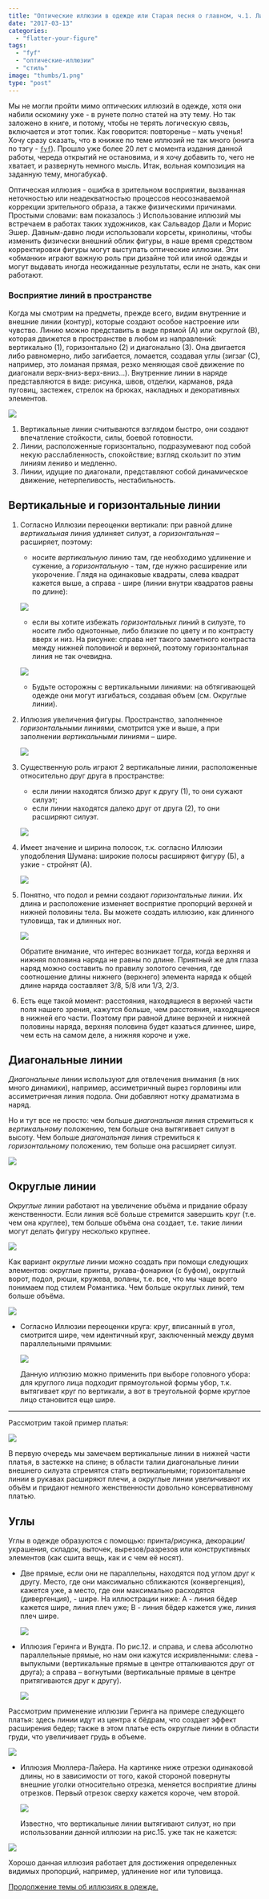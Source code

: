 ```yaml
---
title: "Оптические иллюзии в одежде или Старая песня о главном, ч.1. Линии"
date: "2017-03-13"
categories:
  - "flatter-your-figure"
tags:
  - "fyf"
  - "оптические-иллюзии"
  - "стиль"
image: "thumbs/1.png"
type: "post"
---
```


Мы не могли пройти мимо оптических иллюзий в одежде, хотя они набили оскомину
уже - в рунете полно статей на эту тему. Но так заложено в книге, и потому,
чтобы не терять логическую связь, включается и этот топик. Как говорится:
повторенье – мать ученья! Хочу сразу сказать, что в книжке по теме иллюзий не
так много (книга по тэгу - [`fyf`](/tags/fyf/)). Прошло уже более 20 лет с момента издания
данной работы, череда открытий не остановима, и я хочу добавить то, чего не
хватает, и развернуть немного мысль. Итак, вольная композиция на заданную тему,
многабукаф.

Оптическая иллюзия - ошибка в зрительном восприятии, вызванная неточностью или
неадекватностью процессов неосознаваемой коррекции зрительного образа, а также
физическими причинами. Простыми словами: вам показалось :) Использование иллюзий
мы встречаем в работах таких художников, как Сальвадор Дали и Морис Эшер.
Давным-давно люди использовали корсеты, кринолины, чтобы изменить физически
внешний облик фигуры, в наше время средством корректировки фигуры могут
выступать оптические иллюзии. Эти «обманки» играют важную роль при дизайне той
или иной одежды и могут выдавать иногда неожиданные результаты, если не знать,
как они работают.

### Восприятие линий в пространстве

Когда мы смотрим на предметы, прежде всего, видим внутренние и внешние линии
(контур), которые создают особое настроение или чувство. Линию можно представить
в виде прямой (А) или округлой (В), которая движется в пространстве в любом из
направлений: вертикально (1), горизонтально (2) и диагонально (3). Она двигается
либо равномерно, либо загибается, ломается, создавая углы (зигзаг (С), например,
это ломаная прямая, резко меняющая своё движение по диагонали
верх-вниз-верх-вниз...). Внутренние линии в наряде представляются в виде:
рисунка, швов, отделки, карманов, ряда пуговиц, застежек, стрелок на брюках,
накладных и декоративных элементов.

![](./images/1.png)

1. Вертикальные линии считываются взглядом быстро, они создают впечатление
   стойкости, силы, боевой готовности.
2. Линии, расположенные горизонтально, подразумевают под собой некую
   расслабленность, спокойствие; взгляд скользит по этим линиям лениво и
   медленно.
3. Линии, идущие по диагонали, представляют собой динамическое движение,
   нетерпеливость, нестабильность.

## Вертикальные и горизонтальные линии

1. Согласно Иллюзии переоценки вертикали: при равной длине _вертикальная_ линия
   удлиняет силуэт, а _горизонтальная_ – расширяет, поэтому:

    - носите _вертикальную_ линию там, где необходимо удлинение и сужение, а
      _горизонтальную_ - там, где нужно расширение или укорочение. Глядя на
      одинаковые квадраты, слева квадрат кажется выше, а справа - шире (линии
      внутри квадратов равны по длине):

   ![](./images/2.png)

    - если вы хотите избежать _горизонтальных_ линий в силуэте, то носите либо
      однотонные, либо близкие по цвету и по контрасту вверх и низ. На рисунке:
      справа нет такого заметного контраста между нижней половиной и верхней,
      поэтому горизонтальная линия не так очевидна.

   ![](./images/3.png)

    - Будьте осторожны с вертикальными линиями: на обтягивающей одежде они могут
      изгибаться, создавая объем (см. Округлые линии).

2. Иллюзия увеличения фигуры. Пространство, заполненное _горизонтальными_
   линиями, смотрится уже и выше, а при заполнении _вертикальными_ линиями –
   шире.

   ![](./images/4.png)

3. Существенную роль играют 2 вертикальные линии, расположенные относительно
   друг друга в пространстве:

   - если линии находятся близко друг к другу (1), то они сужают силуэт;
   - если линии находятся далеко друг от друга (2), то они расширяют силуэт.

   ![](./images/5.png)

4. Имеет значение и ширина полосок, т.к. согласно Иллюзии уподобления Шумана:
   широкие полосы расширяют фигуру (Б), а узкие - стройнят (А).

   ![](./images/6.png)

5. Понятно, что подол и ремни создают _горизонтальные_ линии. Их длина и
   расположение изменяет восприятие пропорций верхней и нижней половины тела. Вы
   можете создать иллюзию, как длинного туловища, так и длинных ног.

   ![](./images/7.png)

   Обратите внимание, что интерес возникает тогда, когда верхняя и нижняя
   половина наряда не равны по длине. Приятный же для глаза наряд можно
   составить по правилу золотого сечения, где соотношение длины нижнего
   (верхнего) элемента наряда к общей длине наряда составляет 3/8, 5/8 или 1/3,
   2/3.

6. Есть еще такой момент: расстояния, находящиеся в верхней части поля нашего
   зрения, кажутся больше, чем расстояния, находящиеся в нижней его части.
   Поэтому при равной длине верхней и нижней половины наряда, верхняя половина
   будет казаться длиннее, шире, чем есть на самом деле, а нижняя короче и уже.

## Диагональные линии

_Диагональные_ линии используют для отвлечения внимания (в них много динамики),
например, ассиметричный вырез горловины или ассиметричная линия подола. Они
добавляют нотку драматизма в наряд.

Но и тут все не просто: чем больше _диагональная_ линия стремиться к
_вертикальному_ положению, тем больше она вытягивает силуэт в высоту. Чем больше
_диагональная_ линия стремиться к _горизонтальному_ положению, тем больше она
расширяет силуэт.

![](./images/8.png)

## Округлые линии

_Округлые_ линии работают на увеличение объёма и придание образу женственности.
Если линия всё больше стремится завершить круг (т.е. чем она круглее), тем
больше объёма она создает, т.е. такие линии могут делать фигуру несколько
крупнее.

![](./images/9.png)

Как вариант _округлые_ линии можно создать при помощи следующих элементов:
округлые принты, рукава-фонарики (с буфом), округлый ворот, подол, рюши,
кружева, воланы, т.е. все, что мы чаще всего понимаем под стилем Романтика. Чем
больше округлых линий, тем больше объёма.

![](./images/10.jpg)

- Согласно Иллюзии переоценки круга: круг, вписанный в угол, смотрится шире, чем
  идентичный круг, заключенный между двумя параллельными прямыми:

  ![](./images/17.png)

  Данную иллюзию можно применить при выборе головного убора: для круглого лица
  подходит прямоугольной формы убор, т.к. вытягивает круг по вертикали, а вот в
  треугольной форме круглое лицо становится еще шире.

* * *

Рассмотрим такой пример платья:

![](./images/11.png)

В первую очередь мы замечаем вертикальные линии в нижней части платья, в
застежке на спине; в области талии диагональные линии внешнего силуэта стремятся
стать вертикальными; горизонтальные линии в рукавах расширяют плечи, а округлые
линии увеличивают их объём и придают немного женственности довольно
консервативному платью.

## Углы

Углы в одежде образуются с помощью: принта/рисунка, декорации/украшения,
складок, выточек, вырезов/разрезов или конструктивных элементов (как сшита вещь,
как и с чем её носят).

- Две прямые, если они не параллельны, находятся под углом друг к другу. Место,
  где они максимально сближаются (конвергенция), кажется уже, а место, где они
  максимально расходятся (дивергенция), - шире. На иллюстрации ниже: А - линия
  бёдер кажется шире, линия плеч уже; В - линия бёдер кажется уже, линия плеч
  шире.

  ![](./images/12.png)

- Иллюзия Геринга и Вундта. По рис.12. и справа, и слева абсолютно параллельные
  прямые, но нам они кажутся искривленными: слева - выпуклыми (вертикальные
  прямые в центре отталкиваются друг от друга); а справа – вогнутыми
  (вертикальные прямые в центре притягиваются друг к другу).

  ![](./images/13.jpg)

Рассмотрим применение иллюзии Геринга на примере следующего платья: здесь линии
идут из центра к бёдрам, что создает эффект расширения бедер; также в этом
платье есть округлые линии в области груди, что увеличивает грудь в объеме.

![](./images/14.jpg)

- Иллюзия Мюллера-Лайера. На картинке ниже отрезки одинаковой длины, но в
  зависимости от того, какой стороной повернуты внешние уголки относительно
  отрезка, меняется восприятие длины отрезков. Первый отрезок сверху кажется
  короче, чем второй.

  ![](./images/15.png)

  Известно, что вертикальные линии вытягивают силуэт, но при использовании
  данной иллюзии на рис.15. уже так не кажется:

![](./images/16.png)

Хорошо данная иллюзия работает для достижения определенных видимых пропорций,
например, удлинение ног или туловища.

[Продолжение темы об иллюзиях в одежде.](../2017-03-15-оптические-иллюзии-в-одежде-или-стара-2)
